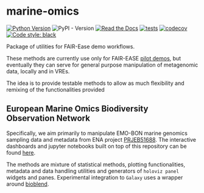 # marine-omics

[![Python Version](https://img.shields.io/pypi/pyversions/momics.svg?color=green)](https://python.org)
![PyPI - Version](https://img.shields.io/pypi/v/marine-omics)
[![Read the Docs](https://img.shields.io/readthedocs/marine-omics)](https://marine-omics-methods.readthedocs.io/en/latest/)
[![tests](https://github.com/palec87/marine-omics/workflows/tests/badge.svg)](https://github.com/palec87/marine-omics/actions)
[![codecov](https://codecov.io/gh/emo-bon/marine-omics-methods/branch/main/graph/badge.svg)](https://codecov.io/gh/emo-bon/marine-omics-methods)
[![Code style: black](https://img.shields.io/badge/code%20style-black-000000.svg)](https://github.com/psf/black)

Package of utilities for FAIR-Ease demo workflows.

These methods are currently use only for FAIR-EASE [pilot demos](https://github.com/palec87/momics-demos), but eventually they can serve for general purpose manipulation of metagenomic data, locally and in VREs.

The idea is to provide testable methods to allow as much flexibility and remixing of the functionalities provided

## European Marine Omics Biodiversity Observation Network

Specifically, we aim primarily to manipulate EMO-BON marine genomics sampling data and metadata from ENA project [PRJEB51688](https://www.ebi.ac.uk/ena/browser/view/PRJEB51688). The interactive dashboards and jupyter notebooks built on top of this repository can be found [here](https://github.com/emo-bon/momics-demos/tree/main).

The methods are mixture of statistical methods, plotting functionalities, metadata and data handling utilities and generators of `holoviz panel` widgets and panes. Experimental integration to `Galaxy` uses a wrapper around [bioblend](https://bioblend.readthedocs.io/en/latest/).

